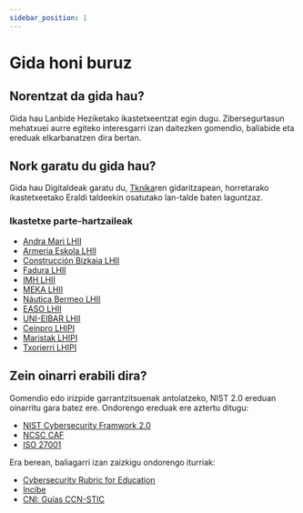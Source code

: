 ```yaml
---
sidebar_position: 1
---
```


# Gida honi buruz

## Norentzat da gida hau?

Gida hau Lanbide Heziketako ikastetxeentzat egin dugu. Zibersegurtasun mehatxuei aurre egiteko interesgarri izan daitezken gomendio, baliabide eta ereduak elkarbanatzen dira bertan.

## Nork garatu du gida hau?

Gida hau Digitaldeak garatu du, [Tknika](https://tknika.eus)ren gidaritzapean, horretarako ikastetxeetako Eraldi taldeekin osatutako lan-talde baten laguntzaz.

### Ikastetxe parte-hartzaileak

- [Andra Mari LHII](https://fpandramari.eus/)
- [Armeria Eskola LHII](https://armeriaeskola.eus/)
- [Construcción Bizkaia LHII](https://www.construccionbizkaia.com/)
- [Fadura LHII](https://www.fadura.eus/)
- [IMH LHII](https://www.imh.eu)
- [MEKA LHII](https://meka-elgoibar.hezkuntza.net)
- [Náutica Bermeo LHII](https://www.nautikaeskola.com/)
- [EASO LHII](https://www.ikaslangipuzkoa.eus/es/centros/CIFP-politecnico-easo)
- [UNI-EIBAR LHII](https://www.uni.eus/)
- [Ceinpro LHIPI](https://www.ceinpro.es/)
- [Maristak LHIPI](https://maristak.com/)
- [Txorierri LHIPI](https://politeknikatxorierri.eus/)

## Zein oinarri erabili dira?

Gomendio edo irizpide garrantzitsuenak antolatzeko, NIST 2.0 ereduan oinarritu gara batez ere. Ondorengo ereduak ere aztertu ditugu:

- [NIST Cybersecurity Framwork 2.0](https://csrc.nist.gov/pubs/cswp/29/the-nist-cybersecurity-framework-20/ipd)
- [NCSC CAF](https://www.ncsc.gov.uk/collection/caf)
- [ISO 27001](https://www.iso.org/standard/27001)

Era berean, baliagarri izan zaizkigu ondorengo iturriak:

- [Cybersecurity Rubric for Education](https://www.cybersecurityrubric.org/)
- [Incibe](https://www.incibe.es/)
- [CNI: Guías CCN-STIC](https://www.ccn-cert.cni.es/es/guias.html)